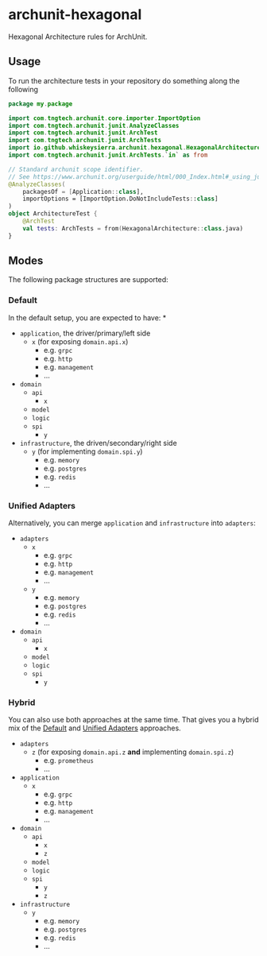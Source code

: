# archunit-hexagonal

Hexagonal Architecture rules for ArchUnit.

## Usage

To run the architecture tests in your repository do something along the following

```kotlin
package my.package

import com.tngtech.archunit.core.importer.ImportOption
import com.tngtech.archunit.junit.AnalyzeClasses
import com.tngtech.archunit.junit.ArchTest
import com.tngtech.archunit.junit.ArchTests
import io.github.whiskeysierra.archunit.hexagonal.HexagonalArchitecture
import com.tngtech.archunit.junit.ArchTests.`in` as from

// Standard archunit scope identifier. 
// See https://www.archunit.org/userguide/html/000_Index.html#_using_junit_support_with_kotlin
@AnalyzeClasses(
    packagesOf = [Application::class],
    importOptions = [ImportOption.DoNotIncludeTests::class]
)
object ArchitectureTest {
    @ArchTest
    val tests: ArchTests = from(HexagonalArchitecture::class.java)
}
```

## Modes

The following package structures are supported:

### Default

In the default setup, you are expected to have:
* 
* `application`, the driver/primary/left side
    * `x` (for exposing `domain.api.x`)
        * e.g. `grpc`
        * e.g. `http`
        * e.g. `management`
        * ...
* `domain`
    * `api`
        * `x`
    * `model`
    * `logic`
    * `spi`
        * `y`
* `infrastructure`, the driven/secondary/right side
    * `y` (for implementing `domain.spi.y`)
        * e.g. `memory`
        * e.g. `postgres`
        * e.g. `redis`
        * ...

### Unified Adapters

Alternatively, you can merge `application` and `infrastructure` into `adapters`:

* `adapters`
    * `x`
        * e.g. `grpc`
        * e.g. `http`
        * e.g. `management`
        * ...
    * `y`
        * e.g. `memory`
        * e.g. `postgres`
        * e.g. `redis`
        * ...
* `domain`
    * `api`
        * `x`
    * `model`
    * `logic`
    * `spi`
        * `y`

### Hybrid

You can also use both approaches at the same time.
That gives you a hybrid mix of the [Default](#default) and [Unified Adapters](#unified-adapters) approaches.

* `adapters`
    * `z` (for exposing `domain.api.z` **and** implementing `domain.spi.z`)
      * e.g. `prometheus`
      * ...
* `application`
    * `x`
        * e.g. `grpc`
        * e.g. `http`
        * e.g. `management`
        * ...
* `domain`
    * `api`
        * `x`
        * `z`
    * `model`
    * `logic`
    * `spi`
        * `y`
        * `z`
* `infrastructure`
    * `y`
        * e.g. `memory`
        * e.g. `postgres`
        * e.g. `redis`
        * ...
